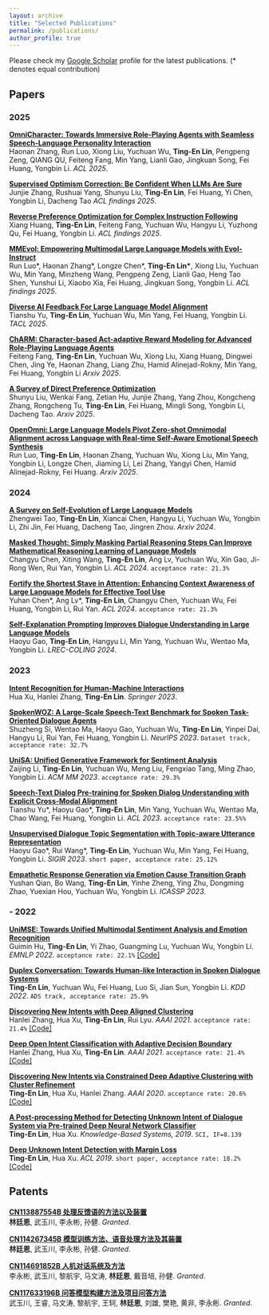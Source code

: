 ```yaml
---
layout: archive
title: "Selected Publications"
permalink: /publications/
author_profile: true
---
```

Please check my [Google Scholar](https://scholar.google.com/citations?user=XNdFVMAAAAAJ&hl=en) profile for the latest publications. (* denotes equal contribution)

## Papers

### 2025
[**OmniCharacter: Towards Immersive Role-Playing Agents with Seamless Speech-Language Personality Interaction**](https://arxiv.org/abs/2505.20277) <br> 
Haonan Zhang, Run Luo, Xiong Liu, Yuchuan Wu, **Ting-En Lin**, Pengpeng Zeng, QIANG QU, Feiteng Fang, Min Yang, Lianli Gao, Jingkuan Song, Fei Huang, Yongbin Li. <I>ACL 2025</i>.

[**Supervised Optimism Correction: Be Confident When LLMs Are Sure**](https://arxiv.org/abs/2504.07527) <br> 
Junjie Zhang, Rushuai Yang, Shunyu Liu, **Ting-En Lin**, Fei Huang, Yi Chen, Yongbin Li, Dacheng Tao <I>ACL findings 2025</i>.

[**Reverse Preference Optimization for Complex Instruction Following**](https://arxiv.org/abs/2505.22172) <br> 
Xiang Huang, **Ting-En Lin**, Feiteng Fang, Yuchuan Wu, Hangyu Li, Yuzhong Qu, Fei Huang, Yongbin Li. <I>ACL findings 2025</i>.

[**MMEvol: Empowering Multimodal Large Language Models with Evol-Instruct** ](https://arxiv.org/abs/2409.05840) <br> 
Run Luo\*, Haonan Zhang\*, Longze Chen\*, **Ting-En Lin\***, Xiong Liu, Yuchuan Wu, Min Yang, Minzheng Wang, Pengpeng Zeng, Lianli Gao, Heng Tao Shen, Yunshui Li, Xiaobo Xia, Fei Huang, Jingkuan Song, Yongbin Li. <I>ACL findings 2025</i>.

[**Diverse AI Feedback For Large Language Model Alignment**](https://arxiv.org/abs/2310.06450) <br> 
Tianshu Yu, **Ting-En Lin**, Yuchuan Wu, Min Yang, Fei Huang, Yongbin Li. <I>TACL 2025</i>.

[**ChARM: Character-based Act-adaptive Reward Modeling for Advanced Role-Playing Language Agents**](https://arxiv.org/abs/2505.23923) <br> 
Feiteng Fang, **Ting-En Lin**, Yuchuan Wu, Xiong Liu, Xiang Huang, Dingwei Chen, Jing Ye, Haonan Zhang, Liang Zhu, Hamid Alinejad-Rokny, Min Yang, Fei Huang, Yongbin Li <I>Arxiv 2025</i>.

[**A Survey of Direct Preference Optimization**](https://arxiv.org/abs/2503.11701?) <br> 
Shunyu Liu, Wenkai Fang, Zetian Hu, Junjie Zhang, Yang Zhou, Kongcheng Zhang, Rongcheng Tu, **Ting-En Lin**, Fei Huang, Mingli Song, Yongbin Li, Dacheng Tao. <I>Arxiv 2025</i>.

[**OpenOmni: Large Language Models Pivot Zero-shot Omnimodal Alignment across Language with Real-time Self-Aware Emotional Speech Synthesis**](https://arxiv.org/abs/2501.04561)<br>
Run Luo, **Ting-En Lin**, Haonan Zhang, Yuchuan Wu, Xiong Liu, Min Yang, Yongbin Li, Longze Chen, Jiaming Li, Lei Zhang, Yangyi Chen, Hamid Alinejad-Rokny, Fei Huang. <I>Arxiv 2025</i>.

### 2024
[**A Survey on Self-Evolution of Large Language Models** ](https://arxiv.org/abs/2404.14387) <br> 
Zhengwei Tao, **Ting-En Lin**, Xiancai Chen, Hangyu Li, Yuchuan Wu, Yongbin Li, Zhi Jin, Fei Huang, Dacheng Tao, Jingren Zhou. <I>Arxiv 2024</i>.
<!-- [**Improving Factual Consistency of Text Summarization by Adversarially Decoupling Comprehension and Embellishment Abilities of LLMs**](https://arxiv.org/abs/2310.19347) <br> 
Huawen Feng, Yan Fan, Xiong Liu, **Ting-En Lin**, Zekun Yao, Yuchuan Wu, Fei Huang, Yongbin Li, Qianli Ma. <I>EMNLP findings 2024</i>. -->

[**Masked Thought: Simply Masking Partial Reasoning Steps Can Improve Mathematical Reasoning Learning of Language Models**](https://arxiv.org/abs/2403.02178) <br> 
Changyu Chen, Xiting Wang, **Ting-En Lin**, Ang Lv, Yuchuan Wu, Xin Gao, Ji-Rong Wen, Rui Yan, Yongbin Li. <I>ACL 2024</i>. `acceptance rate: 21.3%`

[**Fortify the Shortest Stave in Attention: Enhancing Context Awareness of Large Language Models for Effective Tool Use**](https://arxiv.org/abs/2312.04455) <br> 
Yuhan Chen\*, Ang Lv\*, **Ting-En Lin**, Changyu Chen, Yuchuan Wu, Fei Huang, Yongbin Li, Rui Yan. <I>ACL 2024</i>. `acceptance rate: 21.3%`

[**Self-Explanation Prompting Improves Dialogue Understanding in Large Language Models**](https://arxiv.org/abs/2309.12940) <br> 
Haoyu Gao, **Ting-En Lin**, Hangyu Li, Min Yang, Yuchuan Wu, Wentao Ma, Yongbin Li. <I>LREC-COLING 2024</i>.

### 2023
<b>[Intent Recognition for Human-Machine Interactions](https://link.springer.com/book/10.1007/978-981-99-3885-8)</b> <br> 
Hua Xu, Hanlei Zhang, <b>Ting-En Lin</b>. <I>Springer 2023</i>.

<b>[SpokenWOZ: A Large-Scale Speech-Text Benchmark for Spoken Task-Oriented Dialogue Agents](https://arxiv.org/abs/2305.13040)</b> <br> 
Shuzheng Si, Wentao Ma, Haoyu Gao, Yuchuan Wu, <b>Ting-En Lin</b>, Yinpei Dai, Hangyu Li, Rui Yan, Fei Huang, Yongbin Li. <i>NeurIPS 2023</i>. `Dataset track, acceptance rate: 32.7%`

<b>[UniSA: Unified Generative Framework for Sentiment Analysis](https://arxiv.org/abs/2309.01339)</b> <br> 
Zaijing Li, <b>Ting-En Lin</b>, Yuchuan Wu, Meng Liu, Fengxiao Tang, Ming Zhao, Yongbin Li. <i>ACM MM 2023</i>. `acceptance rate: 29.3%`

<b>[Speech-Text Dialog Pre-training for Spoken Dialog Understanding with Explicit Cross-Modal Alignment](https://arxiv.org/abs/2305.11579)</b> <br> 
Tianshu Yu\*, Haoyu Gao\*, <b>Ting-En Lin</b>, Min Yang, Yuchuan Wu, Wentao Ma, Chao Wang, Fei Huang, Yongbin Li. <i>ACL 2023</i>. `acceptance rate: 23.5%%`

<b>[Unsupervised Dialogue Topic Segmentation with Topic-aware Utterance Representation](https://arxiv.org/abs/2305.02747.pdf)</b> <br> 
Haoyu Gao\*, Rui Wang\*, <b>Ting-En Lin</b>, Yuchuan Wu, Min Yang, Fei Huang, Yongbin Li. <i>SIGIR 2023</i>. `short paper, acceptance rate: 25.12%`

<b>[Empathetic Response Generation via Emotion Cause Transition Graph](https://arxiv.org/abs/2205.15060)</b> <br> 
Yushan Qian, Bo Wang, <b>Ting-En Lin</b>, Yinhe Zheng, Ying Zhu, Dongming Zhao, Yuexian Hou, Yuchuan Wu, Yongbin Li. <i>ICASSP 2023</i>.

### - 2022
<b>[UniMSE: Towards Unified Multimodal Sentiment Analysis and Emotion Recognition](https://arxiv.org/abs/2205.15060)</b> <br> 
Guimin Hu, <b>Ting-En Lin</b>, Yi Zhao, Guangming Lu, Yuchuan Wu, Yongbin Li. <i>EMNLP 2022</i>. `acceptance rate: 22.1%` [[Code]](https://github.com/lemei/unimse)

<b>[Duplex Conversation: Towards Human-like Interaction in Spoken Dialogue Systems](https://arxiv.org/abs/2205.15060)</b> <br> 
<b>Ting-En Lin</b>, Yuchuan Wu, Fei Huang, Luo Si, Jian Sun, Yongbin Li. <i>KDD 2022</i>. `ADS track, acceptance rate: 25.9%`

<b>[Discovering New Intents with Deep Aligned Clustering](https://ojs.aaai.org/index.php/AAAI/article/view/17689/17496)</b> <br> 
Hanlei Zhang, Hua Xu, <b>Ting-En Lin</b>, Rui Lyu. <i>AAAI 2021</i>. `acceptance rate: 21.4%` [[Code]](https://github.com/thuiar/TEXTOIR)

<b>[Deep Open Intent Classification with Adaptive Decision Boundary](https://www.aaai.org/AAAI21Papers/AAAI-9723.ZhangH.pdf)</b> <br> 
Hanlei Zhang, Hua Xu, <b>Ting-En Lin</b>. <i>AAAI 2021</i>. `acceptance rate: 21.4%` [[Code]](https://github.com/thuiar/TEXTOIR)

<b>[Discovering New Intents via Constrained Deep Adaptive Clustering with Cluster Refinement](https://ojs.aaai.org/index.php/AAAI/article/download/6353/6209)</b> <br> 
<b>Ting-En Lin</b>, Hua Xu, Hanlei Zhang. <i>AAAI 2020</i>. `acceptance rate: 20.6%` [[Code]](https://github.com/thuiar/CDAC-plus/)

<b>[A Post-processing Method for Detecting Unknown Intent of Dialogue System via Pre-trained Deep Neural Network Classifier](https://www.sciencedirect.com/science/article/abs/pii/S0950705119304034)</b> <br> 
<b>Ting-En Lin</b>, Hua Xu. <i>Knowledge-Based Systems, 2019</i>. `SCI, IF=8.139`

<b>[Deep Unknown Intent Detection with Margin Loss](https://aclanthology.org/P19-1548.pdf)</b> <br> 
<b>Ting-En Lin</b>, Hua Xu. <i>ACL 2019</i>. `short paper, acceptance rate: 18.2%` [[Code]](https://github.com/thuiar/DeepUnkID)

<!-- <b>[Automated Machine Learning for Internet of Things](https://ieeexplore.ieee.org/abstract/document/7991112)</b> <br> 
Che-Min Chung, Cai-Cing Chen, Wei-Ping Shih, <b>Ting-En Lin</b>, Rui-Jun Yeh, Iru Wang. <i>ICCE-TW 2017</i>. -->

## Patents
<b>[CN113887554B 处理反馈语的方法以及装置](https://patents.google.com/patent/CN113887554A/zh)</b> <br> 
**林廷恩**, 武玉川, 李永彬, 孙健. <i>Granted</i>.

<b>[CN114267345B 模型训练方法、语音处理方法及其装置](https://patents.google.com/patent/CN114267345B/zh)</b> <br> 
**林廷恩**, 武玉川, 李永彬, 孙健. <i>Granted</i>.

<b>[CN114691852B 人机对话系统及方法](https://patents.google.com/patent/CN114691852B/zh)</b> <br> 
李永彬, 武玉川, 黎航宇, 马文涛, **林廷恩**, 戴音培, 孙健. <i>Granted</i>.

<b>[CN117633196B 问答模型构建方法及项目问答方法](https://patents.google.com/patent/CN117633196B/zh)</b> <br> 
 武玉川, 王睿, 马文涛, 黎航宇, 王轲, **林廷恩**, 刘雄, 樊艳, 黄非, 李永彬. <i>Granted</i>.

<!-- 
<b>[CN114077666A 对话意图分类方法、装置和非易失性计算机存储介质](https://patents.google.com/patent/CN114077666A/zh)</b> <br> 
徐华, 张瀚镭, <b>林廷恩</b>. <i>Under review</i>.

https://www.patentguru.com/cn/search?inventor=%22%E6%9E%97%E5%BB%B7%E6%81%A9%22&assignee=%22%E9%98%BF%E9%87%8C%E5%B7%B4%E5%B7%B4%E8%BE%BE%E6%91%A9%E9%99%A2%EF%BC%88%E6%9D%AD%E5%B7%9E%EF%BC%89%E7%A7%91%E6%8A%80%E6%9C%89%E9%99%90%E5%85%AC%E5%8F%B8%22%2C%22%E6%B8%85%E5%8D%8E%E5%A4%A7%E5%AD%A6%22 
-->

<!-- 
## Preprints
[**Target Shaping for Data Selection in Targeted Instruction Tuning** ]() <br> 
Changyu Chen, **Ting-En Lin**, Yuchuan Wu, Yongbin Li, Rui Yan. <I>Arxiv 2024</i>.
-->
